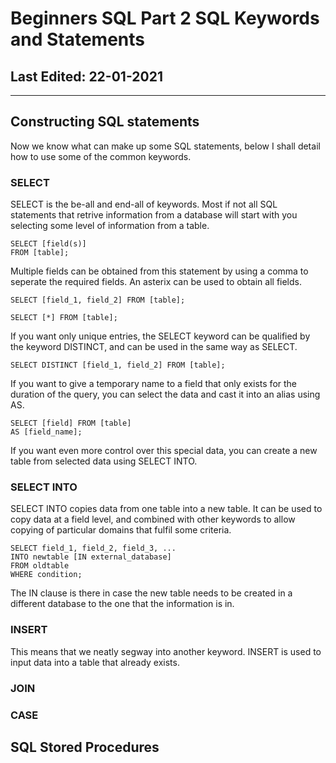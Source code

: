 # Beginners SQL Part 2 SQL Keywords and Statements #

## Last Edited: 22-01-2021
-------------------------------------------------------------------------------
## Constructing SQL statements
Now we know what can make up some SQL statements, below I shall detail how to use some of the common keywords.

### SELECT
SELECT is the be-all and end-all of keywords. Most if not all SQL statements that retrive information from a database will start with you selecting some level of information from a table.
~~~
SELECT [field(s)] 
FROM [table]; 
~~~
Multiple fields can be obtained from this statement by using a comma to seperate the required fields. An asterix can be used to obtain all fields.
~~~
SELECT [field_1, field_2] FROM [table]; 

SELECT [*] FROM [table]; 
~~~
If you want only unique entries, the SELECT keyword can be qualified by the keyword DISTINCT, and can be used in the same way as SELECT.
~~~
SELECT DISTINCT [field_1, field_2] FROM [table]; 
~~~
If you want to give a temporary name to a field that only exists for the duration of the query, you can select the data and cast it into an alias using AS.
~~~
SELECT [field] FROM [table] 
AS [field_name]; 
~~~
If you want even more control over this special data, you can create a new table from selected data using SELECT INTO.

### SELECT INTO
SELECT INTO copies data from one table into a new table. It can be used to copy data at a field level, and combined with other keywords to allow copying of particular domains that fulfil some criteria.
~~~
SELECT field_1, field_2, field_3, ...
INTO newtable [IN external_database]
FROM oldtable
WHERE condition;
~~~
The IN clause is there in case the new table needs to be created in a different database to the one that the information is in. 

### INSERT
This means that we neatly segway into another keyword. INSERT is used to input data into a table that already exists. 

### JOIN

### CASE

## SQL Stored Procedures